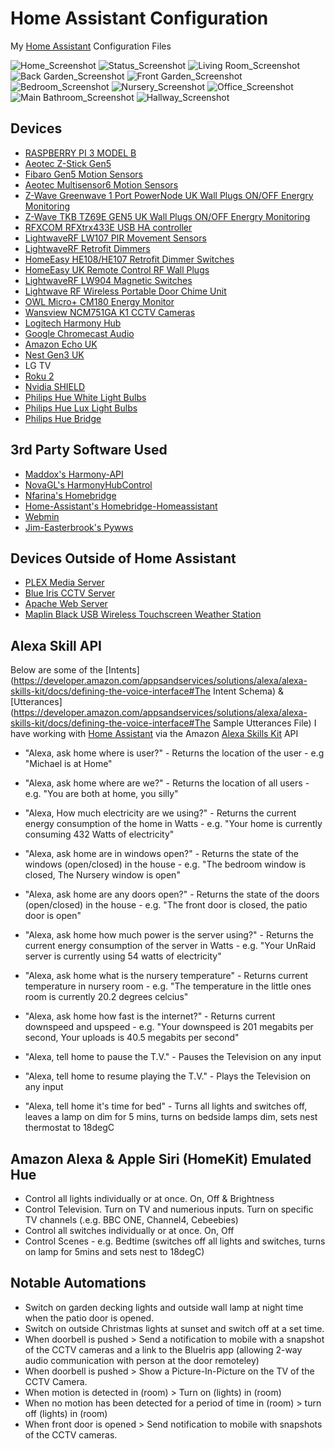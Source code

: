 # Home Assistant Configuration

My [Home Assistant](https://home-assistant.io/) Configuration Files

![Home_Screenshot](https://raw.githubusercontent.com/badgerhome/home-assistant-configuration/master/images/home.png)
![Status_Screenshot](https://raw.githubusercontent.com/badgerhome/home-assistant-configuration/master/images/status.png)
![Living Room_Screenshot](https://raw.githubusercontent.com/badgerhome/home-assistant-configuration/master/images/living_room.png)
![Back Garden_Screenshot](https://raw.githubusercontent.com/badgerhome/home-assistant-configuration/master/images/back_garden.png)
![Front Garden_Screenshot](https://raw.githubusercontent.com/badgerhome/home-assistant-configuration/master/images/front_garden.png)
![Bedroom_Screenshot](https://raw.githubusercontent.com/badgerhome/home-assistant-configuration/master/images/bedroom.png)
![Nursery_Screenshot](https://raw.githubusercontent.com/badgerhome/home-assistant-configuration/master/images/nursery.png)
![Office_Screenshot](https://raw.githubusercontent.com/badgerhome/home-assistant-configuration/master/images/office.png)
![Main Bathroom_Screenshot](https://raw.githubusercontent.com/badgerhome/home-assistant-configuration/master/images/main_bathroom.png)
![Hallway_Screenshot](https://raw.githubusercontent.com/badgerhome/home-assistant-configuration/master/images/hallway.png)


## Devices

- [RASPBERRY PI 3 MODEL B](https://www.raspberrypi.org/products/raspberry-pi-3-model-b/)
- [Aeotec Z-Stick Gen5](http://aeotec.com/z-wave-usb-stick)
- [Fibaro Gen5 Motion Sensors](http://www.fibaro.com/en/the-fibaro-system/motion-sensor)
- [Aeotec Multisensor6 Motion Sensors](http://aeotec.com/z-wave-sensor)
- [Z-Wave Greenwave 1 Port PowerNode UK Wall Plugs ON/OFF Energry Monitoring](http://www.vesternet.com/z-wave-greenwave-1-port-powernode)
- [Z-Wave TKB TZ69E GEN5 UK Wall Plugs ON/OFF Energry Monitoring](http://www.vesternet.com/z-wave-greenwave-1-port-powernode)
- [RFXCOM RFXtrx433E USB HA controller](http://www.rfxcom.com/RFXtrx433E-USB-43392MHz-Transceiver/en)
- [LightwaveRF LW107 PIR Movement Sensors](http://www.lightwaverf.com/product/lw107-pir-movement-sensor/)
- [LightwaveRF Retrofit Dimmers](http://www.lightwaverf.com/product-category/retrofit-dimmers/)
- [HomeEasy HE108/HE107 Retrofit Dimmer Switches](http://www.socketsandswitches.com/?SKSID=840&ItemID=2988)
- [HomeEasy UK Remote Control RF Wall Plugs](http://www.uk-automation.co.uk/home-easy-remote-control-3-pack-socket-kit/)
- [LightwaveRF LW904 Magnetic Switches](http://www.lightwaverf.com/product/lw904-magnetic-switch/)
- [Lightwave RF Wireless Portable Door Chime Unit](https://www.downlights.co.uk/lightwave-rf-wireless-portable-door-chime-unit.html)
- [OWL Micro+ CM180 Energy Monitor](http://www.theowl.com/index.php?cID=185)
- [Wansview NCM751GA K1 CCTV Cameras](https://www.amazon.co.uk/Wansview-Camera-Waterproof-Outdoor-W1/dp/B01AC1XRGA)
- [Logitech Harmony Hub](http://www.logitech.com/en-gb/product/harmony-hub)
- [Google Chromecast Audio](https://www.google.com/chromecast/audio/)
- [Amazon Echo UK](https://www.amazon.co.uk/Amazon-SK705DI-Echo-Black/dp/B01GAGVIE4)
- [Nest Gen3 UK](https://nest.com/thermostat/meet-nest-thermostat/)
- LG TV
- [Roku 2](https://www.roku.com/en-gb/products/roku-2)
- [Nvidia SHIELD](https://www2.nvidia.com/en-us/shield/)
- [Philips Hue White Light Bulbs](http://www2.meethue.com/en-gb/)
- [Philips Hue Lux Light Bulbs](http://www2.meethue.com/en-gb/)
- [Philips Hue Bridge](http://www2.meethue.com/en-gb/)

## 3rd Party Software Used

- [Maddox's Harmony-API](https://github.com/maddox/harmony-api)
- [NovaGL's HarmonyHubControl](https://github.com/NovaGL/HarmonyHubControl)
- [Nfarina's Homebridge](https://github.com/nfarina/homebridge/wiki/Running-HomeBridge-on-a-Raspberry-Pi)
- [Home-Assistant's Homebridge-Homeassistant](https://github.com/home-assistant/homebridge-homeassistant)
- [Webmin](http://www.webmin.com/)
- [Jim-Easterbrook's Pywws](https://github.com/jim-easterbrook/pywws)

## Devices Outside of Home Assistant
- [PLEX Media Server](https://plex.tv)
- [Blue Iris CCTV Server](http://blueirissoftware.com/)
- [Apache Web Server](https://httpd.apache.org/)
- [Maplin Black USB Wireless Touchscreen Weather Station](http://www.maplin.co.uk/p/black-usb-wireless-touchscreen-weather-centre-n96gy)

## Alexa Skill API
Below are some of the [Intents](https://developer.amazon.com/appsandservices/solutions/alexa/alexa-skills-kit/docs/defining-the-voice-interface#The Intent Schema) & [Utterances](https://developer.amazon.com/appsandservices/solutions/alexa/alexa-skills-kit/docs/defining-the-voice-interface#The Sample Utterances File) I have working with [Home Assistant](https://home-assistant.io/) via the Amazon [Alexa Skills Kit](https://developer.amazon.com/edw/home.html) API

- "Alexa, ask home where is user?" - Returns the location of the user - e.g "Michael is at Home"

- "Alexa, ask home where are we?" - Returns the location of all users - e.g. "You are both at home, you silly"

- "Alexa, How much electricity are we using?" - Returns the current energy consumption of the home in Watts - e.g. "Your home is currently consuming 432 Watts of electricity"

- "Alexa, ask home are in windows open?" - Returns the state of the windows (open/closed) in the house - e.g. "The bedroom window is closed, The Nursery window is open"

- "Alexa, ask home are any doors open?" - Returns the state of the doors (open/closed) in the house - e.g. "The front door is closed, the patio door is open"

- "Alexa, ask home how much power is the server using?" - Returns the current energy consumption of the server in Watts - e.g. "Your UnRaid server is currently using 54 watts of electricity"

- "Alexa, ask home what is the nursery temperature" - Returns current temperature in nursery room - e.g. "The temperature in the little ones room is currently 20.2 degrees celcius"

- "Alexa, ask home how fast is the internet?" - Returns current downspeed and upspeed - e.g. "Your downspeed is 201 megabits per second, Your uploads is 40.5 megabits per second"

- "Alexa, tell home to pause the T.V." - Pauses the Television on any input

- "Alexa, tell home to resume playing the T.V." - Plays the Television on any input

- "Alexa, tell home it's time for bed" - Turns all lights and switches off, leaves a lamp on dim for 5 mins, turns on bedside lamps dim, sets nest thermostat to 18degC

## Amazon Alexa & Apple Siri (HomeKit) Emulated Hue
- Control all lights individually or at once. On, Off & Brightness
- Control Television. Turn on TV and numerious inputs. Turn on specific TV channels (.e.g. BBC ONE, Channel4, Cebeebies)
- Control all switches individually or at once. On, Off
- Control Scenes - e.g. Bedtime (switches off all lights and switches, turns on lamp for 5mins and sets nest to 18degC)

## Notable Automations
- Switch on garden decking lights and outside wall lamp at night time when the patio door is opened.
- Switch on outside Christmas lights at sunset and switch off at a set time.
- When doorbell is pushed > Send a notification to mobile with a snapshot of the CCTV cameras and a link to the BlueIris app (allowing 2-way audio communication with person at the door remoteley)
- When doorbell is pushed > Show a Picture-In-Picture on the TV of the CCTV Camera.
- When motion is detected in (room) > Turn on (lights) in (room)
- When no motion has been detected for a period of time in (room) > turn off (lights) in (room)
- When front door is opened > Send notification to mobile with snapshots of the CCTV cameras.

